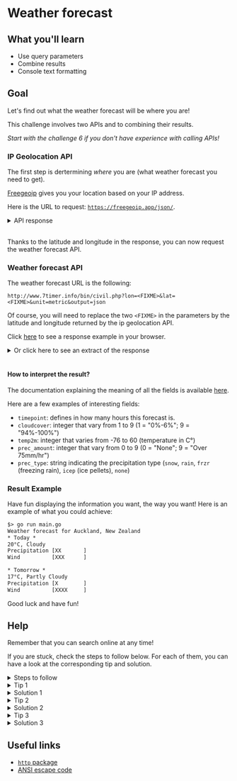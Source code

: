 # Weather forecast

## What you'll learn

- Use query parameters
- Combine results
- Console text formatting

## Goal

Let's find out what the weather forecast will be where you are!

This challenge involves two APIs and to combining their results.

_Start with the challenge 6 if you don't have experience with calling APIs!_

### IP Geolocation API

The first step is dertermining _where_ you are (what weather forecast you
need to get).

[Freegeoip](https://freegeoip.app/) gives you your location based on your IP
address.

Here is the URL to request:
[`https://freegeoip.app/json/`](https://freegeoip.app/json/).

<details>
<summary>API response</summary>

```json
{
  "ip": "xxx.xxx.xxx.xxx",
  "country_code": "NZ",
  "country_name": "New Zealand",
  "region_code": "AUK",
  "region_name": "Auckland",
  "city": "Auckland",
  "zip_code": "1010",
  "time_zone": "Pacific/Auckland",
  "latitude": -36.8506,
  "longitude": 174.7679,
  "metro_code": 0
}
```

</details>
<br>

Thanks to the latitude and longitude in the response, you can now request the
weather forecast API.

### Weather forecast API

The weather forecast URL is the following:

`http://www.7timer.info/bin/civil.php?lon=<FIXME>&lat=<FIXME>&unit=metric&output=json`

Of course, you will need to replace the two `<FIXME>` in the parameters by the latitude and
longitude returned by the ip geolocation API.

Click [here](http://www.7timer.info/bin/civil.php?lon=174.7679&lat=-36.8506&unit=metric&output=json) to see a response example in your browser.

<details>
<summary>Or click here to see an extract of the response </summary>

```json
{
  "product": "civil",
  "init": "2021012318",
  "dataseries": [
    {
      "timepoint": 3,
      "cloudcover": 9,
      "lifted_index": 6,
      "prec_type": "none",
      "prec_amount": 1,
      "temp2m": 20,
      "rh2m": "78%",
      "wind10m": {
        "direction": "W",
        "speed": 3
      },
      "weather": "cloudyday"
    },
    {
      "timepoint": 6,
      "cloudcover": 9,
      "lifted_index": 2,
      "prec_type": "rain",
      "prec_amount": 1,
      "temp2m": 24,
      "rh2m": "69%",
      "wind10m": {
        "direction": "SW",
        "speed": 3
      },
      "weather": "lightrainday"
    },
    {
      "timepoint": 9,
      "cloudcover": 9,
      "lifted_index": 6,
      "prec_type": "rain",
      "prec_amount": 2,
      "temp2m": 24,
      "rh2m": "77%",
      "wind10m": {
        "direction": "SW",
        "speed": 3
      },
      "weather": "lightrainday"
    }
  ]
}
```

</details>
<br>

#### How to interpret the result?

The documentation explaining the meaning of all the fields is available
[here](http://www.7timer.info/doc.php?lang=en#civil).

Here are a few examples of interesting fields:

- `timepoint`: defines in how many hours this forecast is.
- `cloudcover`: integer that vary from 1 to 9 (1 = "0%-6%"; 9 = "94%-100%")
- `temp2m`: integer that varies from -76 to 60 (temperature in C°)
- `prec_amount`: integer that vary from 0 to 9 (0 = "None"; 9 = "Over 75mm/hr")
- `prec_type`: string indicating the precipitation type (`snow`, `rain`, `frzr`
  (freezing rain), `icep` (ice pellets), `none`)

### Result Example

Have fun displaying the information you want, the way you want!
Here is an example of what you could achieve:

```txt
$> go run main.go
Weather forecast for Auckland, New Zealand
* Today *
20°C, Cloudy
Precipitation [XX       ]
Wind          [XXX      ]

* Tomorrow *
17°C, Partly Cloudy
Precipitation [X        ]
Wind          [XXXX     ]
```

Good luck and have fun!

## Help

Remember that you can search online at any time!

If you are stuck, check the steps to follow below. For each of them, you can
have a look at the corresponding tip and solution.

<details>
<summary>Steps to follow</summary>

1. Send a GET request to the IP Geolocation API and save the response in a
   struct that you have defined.

1. Send a GET request to the Weather forecast API using the lat and long from
   the first API call response to build the URL. Save the response in a struct
   that you have defined.

1. Display the result! Start to display the "raw" data from the API and try to
   make it prettier once you know that your values are correct!

</details>

<details>
<summary>Tip 1</summary>

You can enter the url in your favorite web browser and look how the response
looks like:
[`https://freegeoip.app/json/`](https://freegeoip.app/json/).

Focus on what you are trying to achieve: you only need the latitude and
longitude to pass to the next API request. Maybe you can also retrieve the name
of the country and city to display them?

Click [here](https://gobyexample.com/structs) to see an example of how to
declare a struct in Go.

And [here](https://gobyexample.com/json) to see how to give it the possibility
to retrieve some json fields.

To call the API and retrieve the response, have a look at the following
functions:

- [`http.Get`](https://golang.org/pkg/net/http/#example_Get): Send a GET
  request to the specified URL

- [`json.NewDecoder`](https://golang.org/pkg/encoding/json/#NewDecoder) and
  [`Decode`](https://golang.org/pkg/encoding/json/#Decoder.Decode): To decode the
  response body (formatted in JSON) into a given struct.

</details>

<details>
<summary>Solution 1</summary>

```go
// Location defines location information.
//
// It contains the response from freegeoip API.
type Location struct {
	Country string  `json:"country_name"`
	City    string  `json:"city"`
	Lat     float64 `json:"latitude"`
	Lon     float64 `json:"longitude"`
}

// getLocation returns the location based on the ip.
//
// It sends an HTTP GET request to freegeoip.
func getLocation() (*Location, error) {
	resp, err := http.Get("https://freegeoip.app/json/")
	if err != nil {
		return nil, err
	}
	defer resp.Body.Close()

	loc := Location{}
	if err := json.NewDecoder(resp.Body).Decode(&loc); err != nil {
		return nil, err
	}

	return &loc, nil
}
```

</details>

<details>
<summary>Tip 2</summary>

To call the URL with the latitude and longitude, you can use the
[`fmt.Sprintf`](https://golang.org/pkg/fmt/#Sprintf) function.

It will help you to replace the two `FIXME` in
`http://www.7timer.info/bin/civil.php?lon=<FIXME>&lat=<FIXME>&unit=metric&output=json`.

You will need to define two structs to store the API response.

Why two? Have a closer look at the API response in your browser:
It's a json containing only 3 fields. Between them, only `dataseries` interests
us. It contains an array with the weather forecast for different point in time
(+3 hours, +6 hours +9 hours, +12 hours, etc...).

So you need to define a struct to get the dataseries and another one to get the
dataseries content.

_Note that [`nested structs`](https://play.golang.org/p/GHaY0uSbtkv) or
[`anonymous structs`](https://play.golang.org/p/eeTKEGAipqA) are also a thing
if you don't want to declare two separated structs. But declaring two structs
is a common practice!_

See `Tip 1` for a tip on how to make the GET request or define the structs.

</details>

<details>
<summary>Solution 2</summary>

```go
// WeatherForecast is a weather forecast for a location and time.
//
// It contains the response from the 7timer API.
type WeatherForecast struct {
	TimePoint     int `json:"timepoint"`
	Clouds        int `json:"cloudcover"`
	Precipitation int `json:"prec_amount"`
	Temperature   int `json:"temp2m"`
}

// getWeatherForecast get tomorrow's weather forecast for the given location.
//
// It sends an HTTP GET request to 7timer.
func getWeatherForecast(lon, lat float64) (*WeatherForecast, error) {
	// Send a get request to the 7timer API.
	path := fmt.Sprintf("http://www.7timer.info/bin/civil.php?lon=%f&lat=%f&unit=metric&output=json", lon, lat)
	resp, err := http.Get(path)
	if err != nil {
		return nil, fmt.Errorf("failed to GET 7timer: %w", err)
	}
	defer resp.Body.Close()

	// Declare the struct that will receive the API response.
	//
	// Note that an anonymous struct is defined here as this code only display
	// tomorrow's weather forecast. So the complete dataseries isn't useful
	// outside of this function.
	//
	// You can also define another type (like "NextsWeatherForecast") outside of
	// this function if you want to display multiple series!
	data := struct {
		Series []WeatherForecast `json:"dataseries"`
	}{}

	if err := json.NewDecoder(resp.Body).Decode(&data); err != nil {
		return nil, fmt.Errorf("failed to decode response body: %w", err)
	}

	// We loop through all the data series to find the "timepoint" for tomorrow
	// (in 24 hours).
	for _, wf := range data.Series {
		if wf.TimePoint == 24 {
			return &wf, nil
		}
	}

	// We return an error if we couldn't find this data.
	return nil, fmt.Errorf("no data for tomorrow")
}
```

</details>

<details>
<summary>Tip 3</summary>
Just have fun!
You can start by displaying some text.

If you want a nice graphical output, have a look at the scale in the
documentation.

</details>

<details>
<summary>Solution 3</summary>

This is the most basic solution possible. Have fun improving it ;)

```go
fmt.Printf("\nTomorrow:\nClouds: %d/9\nTemperature (°C): %d\nPrecipitation: %d/9\n",
	wf.Clouds,
	wf.Temperature,
	wf.Precipitation,
)
```

```txt
$> go run main.go
Tomorrow:
Clouds: 3/9
Temperature (°C): 17
Precipitation: 2/9
```

</details>

## Useful links

- [`http` package](https://golang.org/pkg/net/http/)
- [ANSI escape code](https://en.wikipedia.org/wiki/ANSI_escape_code)
